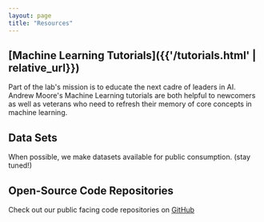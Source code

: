 ```yaml
---
layout: page
title: "Resources"
---
```


## [Machine Learning Tutorials]({{'/tutorials.html' | relative_url}})

Part of the lab's mission is to educate the next cadre of leaders in AI.  Andrew Moore's Machine Learning tutorials are both helpful to newcomers as well as veterans who need to refresh their memory of core concepts in machine learning.

## Data Sets

When possible, we make datasets available for public consumption. (stay tuned!)

## Open-Source Code Repositories

Check out our public facing code repositories on [GitHub](https://github.com/autonlab)


